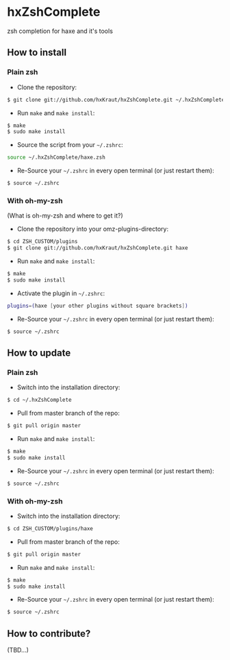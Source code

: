 hxZshComplete
=============

zsh completion for haxe and it's tools

How to install
--------------

### Plain zsh

* Clone the repository:

```bash
$ git clone git://github.com/hxKraut/hxZshComplete.git ~/.hxZshComplete
```

* Run `make` and `make install`:

```bash
$ make
$ sudo make install
```

* Source the script from your `~/.zshrc`:

```bash
source ~/.hxZshComplete/haxe.zsh
```

* Re-Source your `~/.zshrc` in every open terminal (or just restart them):

```bash
$ source ~/.zshrc
```

### With oh-my-zsh

(What is oh-my-zsh and where to get it?)

* Clone the repository into your omz-plugins-directory:

```bash
$ cd ZSH_CUSTOM/plugins
$ git clone git://github.com/hxKraut/hxZshComplete.git haxe
```

* Run `make` and `make install`:

```bash
$ make
$ sudo make install
```

* Activate the plugin in `~/.zshrc`:

```bash
plugins=(haxe [your other plugins without square brackets])
```

* Re-Source your `~/.zshrc` in every open terminal (or just restart them):

```bash
$ source ~/.zshrc
```

How to update
-------------

### Plain zsh

* Switch into the installation directory:

```bash
$ cd ~/.hxZshComplete
```

* Pull from master branch of the repo:

```bash
$ git pull origin master
```

* Run `make` and `make install`:

```bash
$ make
$ sudo make install
```

* Re-Source your `~/.zshrc` in every open terminal (or just restart them):

```bash
$ source ~/.zshrc
```

### With oh-my-zsh

* Switch into the installation directory:

```bash
$ cd ZSH_CUSTOM/plugins/haxe
```

* Pull from master branch of the repo:

```bash
$ git pull origin master
```

* Run `make` and `make install`:

```bash
$ make
$ sudo make install
```

* Re-Source your `~/.zshrc` in every open terminal (or just restart them):

```bash
$ source ~/.zshrc
```

How to contribute?
------------------

(TBD…)
